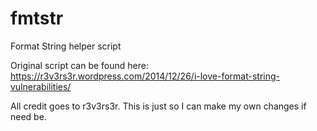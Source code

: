 # fmtstr
Format String helper script

Original script can be found here:
https://r3v3rs3r.wordpress.com/2014/12/26/i-love-format-string-vulnerabilities/

All credit goes to r3v3rs3r. This is just so I can make my own changes if need
be.

